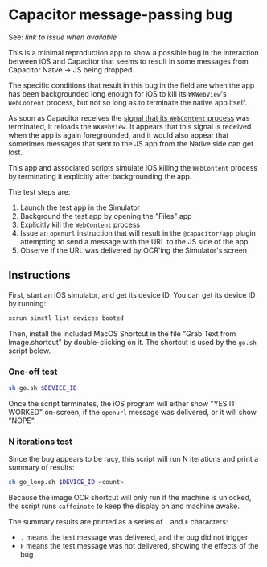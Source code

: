 # Capacitor message-passing bug

See: _link to issue when available_

This is a minimal reproduction app to show a possible bug in the interaction between iOS and Capacitor that seems to result in some messages from Capacitor Natve -> JS being dropped.

The specific conditions that result in this bug in the field are when the app has been backgrounded long enough for iOS to kill its `WKWebView`'s `WebContent` process, but not so long as to terminate the native app itself.

As soon as Capacitor receives the [signal that its `WebContent` process](<https://developer.apple.com/documentation/webkit/wknavigationdelegate/webviewwebcontentprocessdidterminate(_:)>) was terminated, it reloads the `WKWebView`. It appears that this signal is received when the app is again foregrounded, and it would also appear that sometimes messages that sent to the JS app from the Native side can get lost.

This app and associated scripts simulate iOS killing the `WebContent` process by terminating it explicitly after backgrounding the app.

The test steps are:

1. Launch the test app in the Simulator
2. Background the test app by opening the "Files" app
3. Explicitly kill the `WebContent` process
4. Issue an `openurl` instruction that will result in the `@capacitor/app` plugin attempting to send a message with the URL to the JS side of the app
5. Observe if the URL was delivered by OCR'ing the Simulator's screen

## Instructions

First, start an iOS simulator, and get its device ID. You can get its device ID by running:

```sh
xcrun simctl list devices booted
```

Then, install the included MacOS Shortcut in the file "Grab Text from Image.shortcut" by double-clicking on it. The shortcut is used by the `go.sh` script below.

### One-off test

```sh
sh go.sh $DEVICE_ID
```

Once the script terminates, the iOS program will either show "YES IT WORKED" on-screen, if the `openurl` message was delivered, or it will show "NOPE".

### N iterations test

Since the bug appears to be racy, this script will run N iterations and print a summary of results:

```sh
sh go_loop.sh $DEVICE_ID <count>
```

Because the image OCR shortcut will only run if the machine is unlocked, the script runs `caffeinate` to keep the display on and machine awake.

The summary results are printed as a series of `.` and `F` characters:

- `.` means the test message was delivered, and the bug did not trigger
- `F` means the test message was not delivered, showing the effects of the bug

